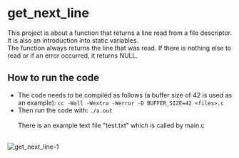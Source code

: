 # get_next_line
This project is about a function that returns a line read from a file descriptor. It is also an introduction into static variables. <br> 
The function always returns the line that was read. If there is nothing else to read or if an error occurred, it returns NULL.

## How to run the code
* The code needs to be compiled as follows (a buffer size of 42 is used as an example): ```cc -Wall -Wextra -Werror -D BUFFER_SIZE=42 <files>.c```
* Then run the code with: ```./a.out```<br><br>
There is an example text file "test.txt" which is called by main.c <br> <br>

![get_next_line-1](https://github.com/RanniSch/get_next_line/assets/104382315/13f45616-6d3e-4523-8ac7-4a3adb14da5c)
